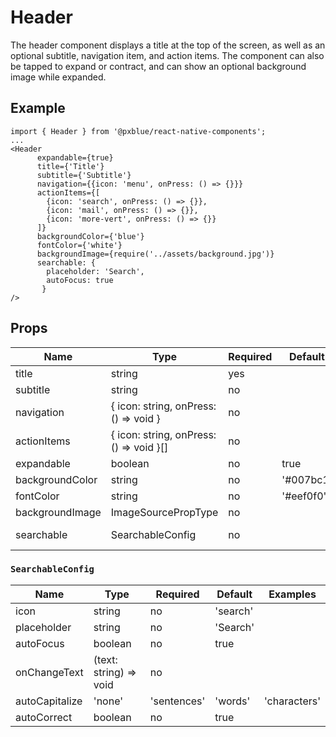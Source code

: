 # Header

The header component displays a title at the top of the screen, as well as an optional subtitle, navigation item, and action items. The component can also be tapped to expand or contract, and can show an optional background image while expanded.

## Example
```
import { Header } from '@pxblue/react-native-components';
...
<Header
      expandable={true}
      title={'Title'}
      subtitle={'Subtitle'}
      navigation={{icon: 'menu', onPress: () => {}}}
      actionItems={[
        {icon: 'search', onPress: () => {}},
        {icon: 'mail', onPress: () => {}},
        {icon: 'more-vert', onPress: () => {}}
      ]}
      backgroundColor={'blue'}
      fontColor={'white'}
      backgroundImage={require('../assets/background.jpg')}
      searchable: {
        placeholder: 'Search',
        autoFocus: true
       }
/>
```

## Props

| Name            | Type                                    | Required | Default   | Examples                                        |
|-----------------|-----------------------------------------|----------|-----------|-------------------------------------------------|
| title           | string                                  | yes      |           |                                                 |
| subtitle        | string                                  | no       |           |                                                 |
| navigation      | { icon: string, onPress: () => void }   | no       |           | { icon: 'menu', onPress: openMenu() }           |
| actionItems     | { icon: string, onPress: () => void }[] | no       |           | [{ icon: 'more-vert', onPress: openOptions() }] |
| expandable      | boolean                                 | no       | true      |                                                 |
| backgroundColor | string                                  | no       | '#007bc1' | 'green', '#6e29e8'                              |
| fontColor       | string                                  | no       | '#eef0f0' | 'green', '#6e29e8'                              |
| backgroundImage | ImageSourcePropType                     | no       |           | require('../assets/background.jpg')             |
| searchable      | SearchableConfig                        | no       |           | { placeholder: 'Search', autoFocus: true }      |

### `SearchableConfig`

| Name           | Type                                          | Required | Default     | Examples |
|----------------|-----------------------------------------------|----------|-------------|----------|
| icon           | string                                        | no       | 'search'    |          |
| placeholder    | string                                        | no       | 'Search'    |          |
| autoFocus      | boolean                                       | no       | true        |          |
| onChangeText   | (text: string) => void                        | no       |             |          |
| autoCapitalize | 'none' | 'sentences' | 'words' | 'characters' | no       | 'sentences' |          |
| autoCorrect    | boolean                                       | no       | true        |          |
